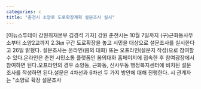 ```yaml
---
categories: c
title: "춘천시 소양로 도로확장계획 설문조사 실시"
---
```

[이뉴스투데이 강원취재본부 김경석 기자] 강원 춘천시는 10월 7일까지 (구)근화동사무소부터 소양2교까지 2.3㎞ 구간 도로확장을 놓고 시민을 대상으로 설문조사를 실시한다고 26일 밝혔다. 설문조사는 온라인(봄의 대화) 또는 오프라인(설문지 작성)으로 참여할 수 있다.온라인은 춘천 시민소통 플랫폼인 봄의대화 홈페이지에 접속한 후 참여광장에서 참여하면 된다.오프라인의 경우 소양동, 근화동, 신사우동 행정복지센터에 비치된 설문조사를 작성하면 된다.설문은 4차선과 6차선 두 가지 방안에 대해 진행한다. 시 관계자는 "소양로 확장 설문조사